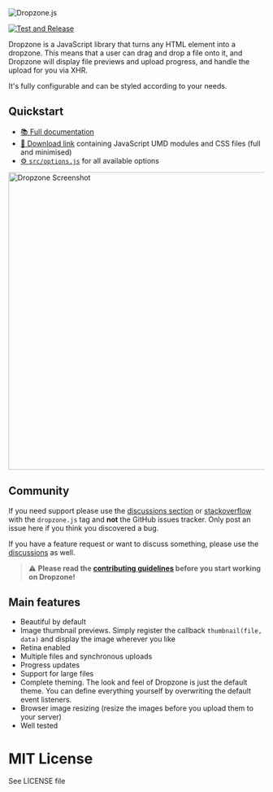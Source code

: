 <img alt="Dropzone.js" src="https://raw.githubusercontent.com/dropzone/dropzone/assets/github-logo.svg" />

[![Test and Release](https://github.com/dropzone/dropzone/actions/workflows/test-and-release.yml/badge.svg)](https://github.com/dropzone/dropzone/actions/workflows/test-and-release.yml)

Dropzone is a JavaScript library that turns any HTML element into a dropzone.
This means that a user can drag and drop a file onto it, and Dropzone will
display file previews and upload progress, and handle the upload for you via
XHR.

It's fully configurable and can be styled according to your needs.

Quickstart
----------

- [📚 Full documentation](https://dropzone.gitbook.io/dropzone/)
- [💾 Download
  link](https://github.com/dropzone/dropzone/releases/latest/download/dist.zip)
  containing JavaScript UMD modules and CSS files (full and minimised)
- [⚙️ `src/options.js`](https://github.com/dropzone/dropzone/blob/main/src/options.js)
  for all available options

<img alt="Dropzone Screenshot" width="585" src="http://i.imgur.com/Xf7QvVG.png" />

Community
---------

If you need support please use the [discussions section][discussions] or
[stackoverflow][so] with the `dropzone.js` tag and **not** the GitHub issues
tracker. Only post an issue here if you think you discovered a bug.

If you have a feature request or want to discuss something, please use the
[discussions][] as well.

[discussions]: https://github.com/dropzone/dropzone/discussions
[so]: https://stackoverflow.com/questions/tagged/dropzone.js


> ⚠️ **Please read the [contributing guidelines](CONTRIBUTING.md) before you start
> working on Dropzone!**


Main features
-------------

- Beautiful by default
- Image thumbnail previews. Simply register the callback `thumbnail(file, data)`
  and display the image wherever you like
- Retina enabled
- Multiple files and synchronous uploads
- Progress updates
- Support for large files
- Complete theming. The look and feel of Dropzone is just the default theme. You
  can define everything yourself by overwriting the default event listeners.
- Browser image resizing (resize the images before you upload them to your
  server)
- Well tested

# MIT License

See LICENSE file
